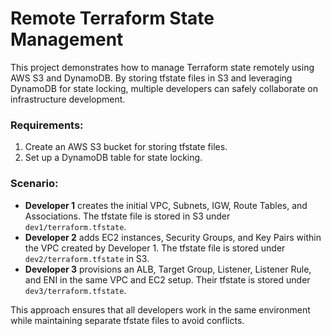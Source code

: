 # Remote Terraform State Management

This project demonstrates how to manage Terraform state remotely using AWS S3 and DynamoDB. By storing tfstate files in S3 and leveraging DynamoDB for state locking, multiple developers can safely collaborate on infrastructure development.

### Requirements:
1. Create an AWS S3 bucket for storing tfstate files.
2. Set up a DynamoDB table for state locking.

### Scenario:
- **Developer 1** creates the initial VPC, Subnets, IGW, Route Tables, and Associations. The tfstate file is stored in S3 under `dev1/terraform.tfstate`.
- **Developer 2** adds EC2 instances, Security Groups, and Key Pairs within the VPC created by Developer 1. The tfstate file is stored under `dev2/terraform.tfstate` in S3.
- **Developer 3** provisions an ALB, Target Group, Listener, Listener Rule, and ENI in the same VPC and EC2 setup. Their tfstate is stored under `dev3/terraform.tfstate`.

This approach ensures that all developers work in the same environment while maintaining separate tfstate files to avoid conflicts.